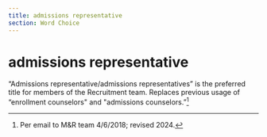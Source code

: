```yaml
---
title: admissions representative
section: Word Choice
---
```

# admissions representative

“Admissions representative/admissions representatives” is the preferred title for members of the Recruitment team. Replaces previous usage of “enrollment counselors" and "admissions counselors.”[^29]

[^29]: Per email to M&R team 4/6/2018; revised 2024.